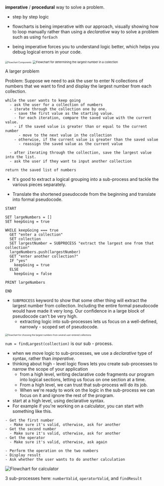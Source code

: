**imperative** / **procedural** way to solve a problem. 

- step by step logic 

- flowcharts is being imperative with our approach, visually showing how to loop manually rather than using a *declarative* way to solve a problem such as using `forEach` 
- being imperative forces you to understand logic better, which helps you debug logical errors in your code. 

<img src="https://d1b1wr57ag5rdp.cloudfront.net/images/flowchart_components.jpg" alt="Flowchart Components" style="zoom: 50%;" />

<img src="https://d1b1wr57ag5rdp.cloudfront.net/images/flowchart_largest.jpg" alt="Flowchart for determining the largest number in a collection" style="zoom: 67%;" />

A larger problem 

Problem: Suppose we need to ask the user to enter N collections of numbers that we want to find and display the largest number from each collection.

```
while the user wants to keep going
  - ask the user for a collection of numbers
  - iterate through the collection one by one.
    - save the first value as the starting value.
    - for each iteration, compare the saved value with the current value.
    - if the saved value is greater than or equal to the current number
      - move to the next value in the collection
    - otherwise, if the current value is greater than the saved value
      - reassign the saved value as the current value

  - after iterating through the collection, save the largest value into the list.
  - ask the user if they want to input another collection

return the saved list of numbers
```

- It's good to extract a logical grouping into a sub-process and tackle the various pieces separately. 

- Translate the shortened pseudocode from the beginning and translate into formal pseudocode. 

```
START

SET largeNumbers = []
SET keepGoing = true

WHILE keepGoing === true
  GET "enter a collection"
  SET collection
  SET largestNumber = SUBPROCESS "extract the largest one from that collection"
  largeNumbers.push(largestNumber)
  GET "enter another collection?"
  IF "yes"
    keepGoing = true
  ELSE
    keepGoing = false

PRINT largeNumbers

END
```

- `SUBPROCESS` keyword to show that some other thing will extract the largest number from collection. Including the entire formal pseudocode would have made it very long. Our confidence in a large block of pseudocode can't be very high. 
  - extracting logic into sub-processes lets us focus on a well-defined, narrowly - scoped set of pseudocode. 

<img src="https://dbdwvr6p7sskw.cloudfront.net/images/js101/flowchart_large_numbers.jpeg" alt="Flowchart for choosing the largest numbers from several user-entered collections" style="zoom:50%;" />

`num = findLargest(collection)` is our sub - process. 

- when we move logic to sub-processes, we use a *declarative* type of syntax, rather than *imperative*. 
- thinking about high - level logic flows lets you create sub-processes to narrow the scope of your application
  - from a high level, writing declarative code fragments our program into logical sections, letting us focus on one section at a time. 
  - From a high level, we can trust that sub-process will do its job. 
  - When we're ready to work on the logic in the sub-process we can focus on it and ignore the rest of the program. 
- start at a high level, using declarative syntax. 
- For example if you're working on a calculator, you can start with something like this. 

```
- Get the first number
  - Make sure it's valid, otherwise, ask for another
- Get the second number
  - Make sure it's valid, otherwise, ask for another
- Get the operator
  - Make sure it's valid, otherwise, ask again

- Perform the operation on the two numbers
- Display result
- Ask whether the user wants to do another calculation
```

![Flowchart for calculator](https://d1b1wr57ag5rdp.cloudfront.net/images/flowchart_calculator.jpg)

3 sub-processes here: `numberValid`, `operatorValid`, and `findResult`